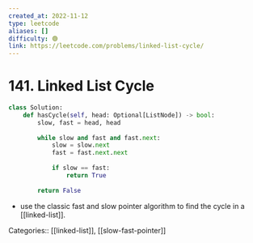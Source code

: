 ```yaml
---
created_at: 2022-11-12
type: leetcode
aliases: []
difficulty: 🟢
link: https://leetcode.com/problems/linked-list-cycle/
---
```


# 141. Linked List Cycle

```python
class Solution:
    def hasCycle(self, head: Optional[ListNode]) -> bool:
        slow, fast = head, head
        
        while slow and fast and fast.next:
            slow = slow.next
            fast = fast.next.next
            
            if slow == fast:
                return True
            
        return False
```

- use the classic fast and slow pointer algorithm to find the cycle in a [[linked-list]].

Categories:: [[linked-list]], [[slow-fast-pointer]]
